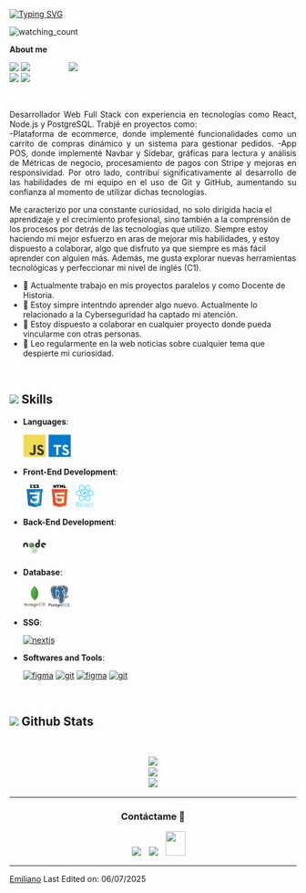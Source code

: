 <a href="https://git.io/typing-svg"><img src="https://readme-typing-svg.demolab.com?font=Audiowide&size=40&pause=1000&color=006CF7&background=810023&center=true&vCenter=true&width=435&lines=Hola!+Soy+Emiliano" alt="Typing SVG" /></a>
<p align="left"> 
<img src="https://komarev.com/ghpvc/?username=EmilianoAllende&color=brightgreen" alt="watching_count" />
 </p>
	
**About me**

<picture> <img align="right" src="https://khatriroshan.com.np/static/media/giphy.b31655aeb566789dab09.gif" width = 400px></picture>
 <p align="left">
  <img src="https://img.shields.io/badge/Focus-Frontend%20Development-dodgerblue" />
  <img src="https://img.shields.io/badge/Focus-Fullstack%20Development-dodgerblue" />
  <br>
  <img src="https://img.shields.io/badge/Languages-Spanish (Native)-dodgerblue" />
  <img src="https://img.shields.io/badge/Languages-English (C1)-dodgerblue" />
</p>
<br>

<p align="justify">
Desarrollador Web Full Stack con experiencia en tecnologías como React, Node.js y PostgreSQL. Trabjé en proyectos como: <br>
  -Plataforma de ecommerce, donde implementé funcionalidades como un carrito de compras dinámico y un sistema para gestionar pedidos.
  -App POS, donde implementé Navbar y Sidebar, gráficas para lectura y análisis de Métricas de negocio, procesamiento de pagos con Stripe y mejoras en responsividad. Por otro lado, contribuí significativamente al desarrollo de las habilidades de mi equipo en el uso de Git y GitHub, aumentando su confianza al momento de utilizar dichas tecnologías.

Me caracterizo por una constante curiosidad, no solo dirigida hacia el aprendizaje y el crecimiento profesional, sino también a la comprensión de los procesos por detrás de las tecnologías que utilizo. Siempre estoy haciendo mi mejor esfuerzo en aras de mejorar mis habilidades, y estoy dispuesto a colaborar, algo que disfruto ya que siempre es más fácil aprender con alguien más. Además, me gusta explorar nuevas herramientas tecnológicas y perfeccionar mi nivel de inglés (C1).
</p>

- 🔭 Actualmente trabajo en mis proyectos paralelos y como Docente de Historia.
- 🌱 Estoy simpre intentndo aprender algo nuevo. Actualmente lo relacionado a la Cyberseguridad ha captado mi atención.
- 👯 Estoy dispuesto a colaborar en cualquier proyecto donde pueda vincularme con otras personas.
- 📄 Leo regularmente en la web noticias sobre cualquier tema que despierte mi curiosidad.

<br>

## <img src="https://media2.giphy.com/media/QssGEmpkyEOhBCb7e1/giphy.gif?cid=ecf05e47a0n3gi1bfqntqmob8g9aid1oyj2wr3ds3mg700bl&rid=giphy.gif" width ="25"><b> Skills</b>

<p align="center">

- **Languages**:
    
     <a href="https://developer.mozilla.org/en-US/docs/Web/JavaScript" target="_blank" rel="noreferrer"> <img src="https://raw.githubusercontent.com/devicons/devicon/master/icons/javascript/javascript-original.svg" alt="javascript" width="40" height="40"/></a> 
     <a href="https://www.typescriptlang.org/" target="_blank" rel="noreferrer"> <img src="https://raw.githubusercontent.com/devicons/devicon/master/icons/typescript/typescript-original.svg" alt="typescript" width="40" height="40"/> </a>
  
- **Front-End Development**:

   <a href="https://www.w3schools.com/css/" target="_blank" rel="noreferrer"> <img src="https://raw.githubusercontent.com/devicons/devicon/master/icons/css3/css3-original-wordmark.svg" alt="css3" width="40" height="40"/></a>
  <a href="https://www.w3.org/html/" target="_blank" rel="noreferrer"> <img src="https://raw.githubusercontent.com/devicons/devicon/master/icons/html5/html5-original-wordmark.svg" alt="html5" width="40" height="40"/></a>
  <a href="https://reactjs.org/" target="_blank" rel="noreferrer"> <img src="https://raw.githubusercontent.com/devicons/devicon/master/icons/react/react-original-wordmark.svg" alt="react" width="40" height="40"/></a>

- **Back-End Development**:

   <a href="https://nodejs.org" target="_blank" rel="noreferrer"> <img src="https://raw.githubusercontent.com/devicons/devicon/master/icons/nodejs/nodejs-original-wordmark.svg" alt="nodejs" width="40" height="40"/></a>

- **Database**:

   <a href="https://www.mongodb.com/" target="_blank" rel="noreferrer"> <img src="https://raw.githubusercontent.com/devicons/devicon/master/icons/mongodb/mongodb-original-wordmark.svg" alt="mongodb" width="40" height="40"/></a> 
   <a href="https://www.postgresql.org" target="_blank" rel="noreferrer"> <img src="https://raw.githubusercontent.com/devicons/devicon/master/icons/postgresql/postgresql-original-wordmark.svg" alt="postgresql" width="40" height="40"/></a>

- **SSG**:

   <a href="https://nextjs.org/" target="_blank" rel="noreferrer"> <img src="https://cdn.worldvectorlogo.com/logos/nextjs-2.svg" alt="nextjs" width="40" height="40"/></a>



- **Softwares and Tools**:

  <a href="https://www.figma.com/" target="_blank" rel="noreferrer"> <img src="https://www.vectorlogo.zone/logos/figma/figma-icon.svg" alt="figma" width="40" height="40"/></a>
  <a href="https://git-scm.com/" target="_blank" rel="noreferrer"> <img src="https://www.vectorlogo.zone/logos/git-scm/git-scm-icon.svg" alt="git" width="40" height="40"/></a>
  <a href="https://www.figma.com/" target="_blank" rel="noreferrer"> <img src="https://user-images.githubusercontent.com/64439609/212556741-81407849-82c8-4926-854f-820e8a644375.png" alt="figma" width="40" height="40"/></a>
  <a href="https://git-scm.com/" target="_blank" rel="noreferrer"> <img src="https://user-images.githubusercontent.com/64439609/212556802-77a65ec1-aa71-4272-b603-1a57d1914678.png" alt="git" width="40" height="40"/></a>



 

<br>
</p>


<p align="left">  </p>


## <img src="https://media.giphy.com/media/iY8CRBdQXODJSCERIr/giphy.gif" width="35"><b> Github Stats </b>
<br>

<div align="center">

![](https://github-readme-stats.vercel.app/api?username=EmilianoAllende&theme=dracula&hide_border=false&include_all_commits=true&count_private=true)<br/>
![](https://github-readme-streak-stats.herokuapp.com/?user=EmilianoAllende&theme=dracula&hide_border=false)<br/>
![](https://github-readme-stats.vercel.app/api/top-langs/?username=EmilianoAllende&theme=dracula&hide_border=false&include_all_commits=true&count_private=true&layout=compact)
	
</a>
</div>



-----

<h3 align="center" >Contáctame 🤝 </h3>

<p align="center">

 <div align="center"  class="icons-social" style="margin-left: 10px;">
        <a   target="_blank" href="https://www.linkedin.com/in/emiliano-allende-872a25140/">
			<img src="https://img.icons8.com/doodle/40/000000/linkedin--v2.png" style="margin-left: 10px;" ></a>
        <a style="margin-left: 10px;" target="_blank" href="">
		<img src="https://img.icons8.com/doodle/40/000000/github--v1.png"></a>
           <a style="margin-left: 10px;" target="_blank" href="mailto:emilianoallende94@gmail.com">
		<img src="https://img.icons8.com/doodle/2x/gmail-new.png" style=" width:35px; height:43px;"></a>
      </div>

</p>


	

</div>


------
[Emiliano](https://github.com/EmilianoAllende)
Last Edited on: 06/07/2025
